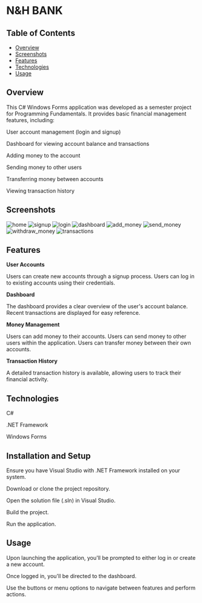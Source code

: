 # N&H BANK

## Table of Contents

- [Overview](#overview)
- [Screenshots](#screenshots)
- [Features](#features)
- [Technologies](#technologies)
- [Usage](#usage)

## Overview
This C# Windows Forms application was developed as a semester project for Programming Fundamentals. It provides basic financial management features, including:

User account management (login and signup)

Dashboard for viewing account balance and transactions

Adding money to the account

Sending money to other users

Transferring money between accounts

Viewing transaction history

## Screenshots

![home](../master/screenshots/home.jpg?raw=true)
![signup](../master/screenshots/signup.jpg?raw=true)
![login](../master/screenshots/login.jpg?raw=true)
![dashboard](../master/screenshots/dashboard.jpg?raw=true)
![add_money](../master/screenshots/add_money.jpg?raw=true)
![send_money](../master/screenshots/send_money.jpg?raw=true)
![withdraw_money](../master/screenshots/withdraw_money.jpg?raw=true)
![transactions](../master/screenshots/transactions.jpg?raw=true)

## Features
**User Accounts**

Users can create new accounts through a signup process.
Users can log in to existing accounts using their credentials.

**Dashboard**

The dashboard provides a clear overview of the user's account balance.
Recent transactions are displayed for easy reference.

**Money Management**

Users can add money to their accounts.
Users can send money to other users within the application.
Users can transfer money between their own accounts.

**Transaction History**

A detailed transaction history is available, allowing users to track their financial activity.

## Technologies
C#

.NET Framework

Windows Forms

## Installation and Setup
Ensure you have Visual Studio with .NET Framework installed on your system.

Download or clone the project repository.

Open the solution file (.sln) in Visual Studio.

Build the project.

Run the application.

## Usage
Upon launching the application, you'll be prompted to either log in or create a new account.

Once logged in, you'll be directed to the dashboard.

Use the buttons or menu options to navigate between features and perform actions.

